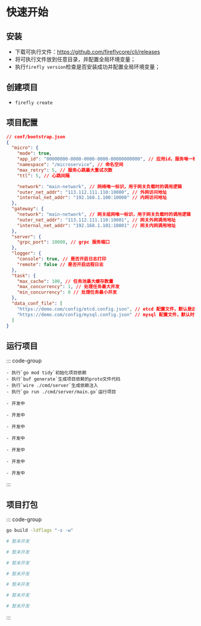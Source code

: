 # 快速开始

## 安装
- 下载可执行文件：https://github.com/fireflycore/cli/releases
- 将可执行文件放到任意目录，并配置全局环境变量；
- 执行`firefly version`检查是否安装成功并配置全局环境变量；

## 创建项目
- `firefly create`

## 项目配置
```json
// conf/bootstrap.json
{
  "micro": {
    "mode": true,
    "app_id": "00000000-0000-0000-0000-00000000000", // 应用id，服务唯一标识
    "namespace": "/microservice", // 命名空间
    "max_retry": 5, // 服务心跳最大重试次数
    "ttl": 5, // 心跳间隔

    "network": "main-network", // 网络唯一标识，用于网关负载时的调用逻辑
    "outer_net_addr": "113.112.111.110:10000", // 外网访问地址
    "internal_net_addr": "192.168.1.100:10000" // 内网访问地址
  },
  "gateway": {
    "network": "main-network", // 网关组网唯一标识，用于网关负载时的调用逻辑
    "outer_net_addr": "113.112.111.110:10001", // 网关外网调用地址
    "internal_net_addr": "192.168.1.101:10001" // 网关内网调用地址
  },
  "server": {
    "grpc_port": 10000, // grpc 服务端口
  },
  "logger": {
    "console": true, // 是否开启日志打印
    "remote": false // 是否开启远程日志
  },
  "task": {
    "max_cache": 100, // 任务池最大缓存数量
    "max_concurrency": 1, // 处理任务最大并发
    "min_concurrency": 0 // 处理任务最小并发
  },
  "data_conf_file": [
    "https://demo.com/config/etcd.config.json", // etcd 配置文件，默认是远程地址，如果要从本地加载，请修改具体方法
    "https://demo.com/config/mysql.config.json" // mysql 配置文件，默认时远程地址，如果要从本地架子啊，请修改具体方法
  ]
}
```

## 运行项目

::: code-group
```shell [golang]
- 执行`go mod tidy`初始化项目依赖
- 执行`buf generate`生成项目依赖的proto文件代码
- 执行`wire ./cmd/server`生成依赖注入
- 执行`go run ./cmd/server/main.go`运行项目
```

```shell [rust]
- 开发中
```

```shell [dart]
- 开发中
```

```shell [kotlin]
- 开发中
```

```shell [swift]
- 开发中
```

```shell [node]
- 开发中
```

```shell [php]
- 开发中
```

```shell [python]
- 开发中
```
:::

## 项目打包

::: code-group

```sh [golang]
go build -ldflags "-s -w"
```

```sh [rust]
# 暂未开发
```

```sh [dart]
# 暂未开发
```

```sh [kotlin]
# 暂未开发
```

```sh [swift]
# 暂未开发
```

```sh [node]
# 暂未开发
```

```sh [php]
# 暂未开发
```

```sh [python]
# 暂未开发
```

:::